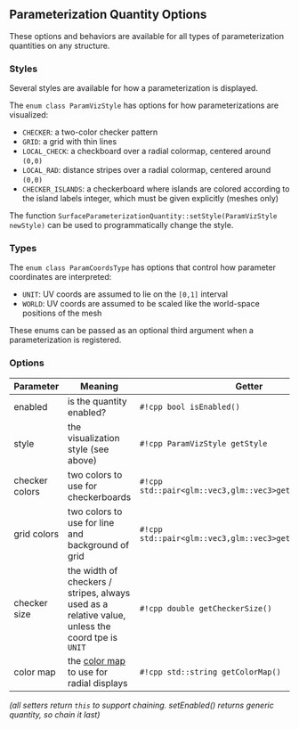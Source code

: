 
## Parameterization Quantity Options

These options and behaviors are available for all types of parameterization quantities on any structure.

### Styles

Several styles are available for how a parameterization is displayed. 

The `enum class ParamVizStyle` has options for how parameterizations are visualized:

- `CHECKER`: a two-color checker pattern
- `GRID`: a grid with thin lines
- `LOCAL_CHECK`: a checkboard over a radial colormap, centered around `(0,0)`
- `LOCAL_RAD`: distance stripes over a radial colormap, centered around `(0,0)`
- `CHECKER_ISLANDS`: a checkerboard where islands are colored according to the island labels integer, which must be given explicitly (meshes only)

The function `SurfaceParameterizationQuantity::setStyle(ParamVizStyle newStyle)` can be used to programmatically change the style.

### Types

The `enum class ParamCoordsType` has options that control how parameter coordinates are interpreted:

 - `UNIT`: UV coords are assumed to lie on the `[0,1]` interval
 - `WORLD`: UV coords are assumed to be scaled like the world-space positions of the mesh

These enums can be passed as an optional third argument when a parameterization is registered.


### Options

**Parameter** | **Meaning** | **Getter** | **Setter** | **Persistent?**
--- | --- | --- | --- | ---
enabled | is the quantity enabled? | `#!cpp bool isEnabled()` | `#!cpp setEnabled(bool newVal)` | [yes]([[url.prefix]]/basics/parameters/#persistent-values)
style | the visualization style (see above) | `#!cpp ParamVizStyle getStyle` | `#!cpp setStyle(ParamVizStyle style)` | [yes]([[url.prefix]]/basics/parameters/#persistent-values)
checker colors | two colors to use for checkerboards | `#!cpp std::pair<glm::vec3,glm::vec3>getCheckerColors()` | `#!cpp setCheckerColors(std::pair<glm::vec3, glm::vec3> colors) ` | [yes]([[url.prefix]]/basics/parameters/#persistent-values)
grid colors | two colors to use for line and background of grid | `#!cpp std::pair<glm::vec3,glm::vec3>getGridColors()` | `#!cpp setGridColors(std::pair<glm::vec3, glm::vec3> colors) ` | [yes]([[url.prefix]]/basics/parameters/#persistent-values)
checker size | the width of checkers / stripes, always used as a relative value, unless the coord tpe is `UNIT` | `#!cpp double getCheckerSize()` | `#!cpp setCheckerSize(double val)` | [yes]([[url.prefix]]/basics/parameters/#persistent-values)
color map | the [color map]([[url.prefix]]/features/color_maps) to use for radial displays | `#!cpp std::string getColorMap()` | `#!cpp setColorMap(std::string newMap)` | [yes]([[url.prefix]]/basics/parameters/#persistent-values)

_(all setters return `this` to support chaining. setEnabled() returns generic quantity, so chain it last)_

